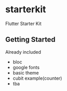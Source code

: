 # starterkit

Flutter Starter Kit

## Getting Started

Already included

- bloc
- google fonts
- basic theme
- cubit example(counter)
- tba
